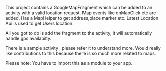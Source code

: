 This project contains a GoogleMapFragment which can be added to an activity with a valid location request.
Map events like onMapClick etc are added.
Has a MapHelper to get address,place marker etc.
Latest Location Api is used to get Users location.

All you got to do is add the fragment to the activity, it will automatically handle gps availabilty.

There is a sample activity , please refer it to understand more.
Would really like contributions to this because there is so much more related to maps.


Please note: You have to import this as a module to your app.

